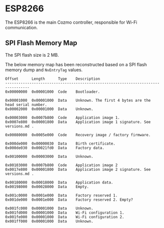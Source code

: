 
ESP8266
=======

The ESP8266 is the main Cozmo controller, responsible for Wi-Fi communication.


SPI Flash Memory Map
--------------------

The SPI flash size is 2 MB.

The below memory map has been reconstructed based on a SPI flash memory dump and `NvEntryTag` values.

```
Offset      Length      Type    Description
---------------------------------------------------------------------------------
0x00000000  0x00001000  Code    Bootloader.

0x00001000  0x00001000  Data    Unknown. The first 4 bytes are the head serial number.
0x00002000  0x00001000  Data    Unknown.

0x00003000  0x0007b800  Code    Application image 1.
0x0007e800  0x00001800  Data    Application image 1 signature. See versions.md .

0x00080000  0x0005e000  Code    Recovery image / factory firmware.

0x000de000  0x00000030  Data    Birth certificate.
0x000de030  0x00021fd0  Data    Factory data.

0x00100000  0x00003000  Data    Unknown.

0x00103000  0x0007b800  Code    Application image 2    
0x0017e800  0x00001800  Data    Application image 2 signature. See versions.md .

0x00180000  0x00018000  Data    Application data.
0x00198000  0x00028000  Data    Empty.

0x001c0000  0x0001e000  Data    Factory reserved 1.
0x001de000  0x0001e000  Data    Factory reserved 2. Empty?

0x001fc000  0x00001000  Data    Unknown.
0x001fd000  0x00001000  Data    Wi-Fi configuration 1.
0x001fe000  0x00001000  Data    Wi-Fi configuration 2.
0x001ff000  0x00001000  Data    Unknown.
```
